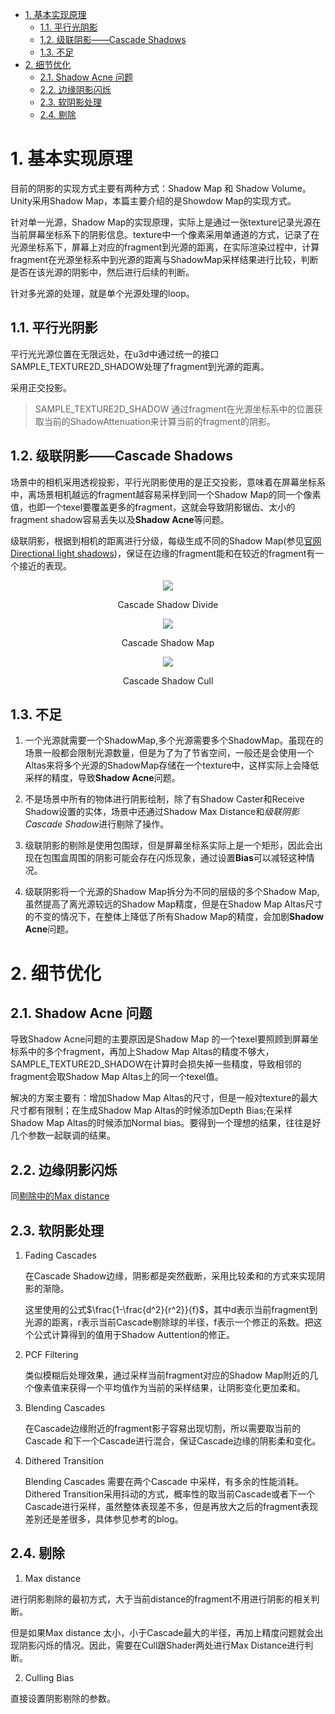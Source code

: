 - [1. 基本实现原理](#1-基本实现原理)
    - [1.1. 平行光阴影](#11-平行光阴影)
    - [1.2. 级联阴影——Cascade Shadows](#12-级联阴影cascade-shadows)
    - [1.3. 不足](#13-不足)
- [2. 细节优化](#2-细节优化)
    - [2.1. Shadow Acne 问题](#21-shadow-acne-问题)
    - [2.2. 边缘阴影闪烁](#22-边缘阴影闪烁)
    - [2.3. 软阴影处理](#23-软阴影处理)
    - [2.4. 剔除](#24-剔除)

# 1. 基本实现原理
目前的阴影的实现方式主要有两种方式：Shadow Map 和 Shadow Volume。Unity采用Shadow Map，本篇主要介绍的是Showdow Map的实现方式。

针对单一光源，Shadow Map的实现原理，实际上是通过一张texture记录光源在当前屏幕坐标系下的阴影信息。texture中一个像素采用单通道的方式，记录了在光源坐标系下，屏幕上对应的fragment到光源的距离，在实际渲染过程中，计算fragment在光源坐标系中到光源的距离与ShadowMap采样结果进行比较，判断是否在该光源的阴影中，然后进行后续的判断。

针对多光源的处理，就是单个光源处理的loop。
## 1.1. 平行光阴影
平行光光源位置在无限远处，在u3d中通过统一的接口SAMPLE_TEXTURE2D_SHADOW处理了fragment到光源的距离。

采用正交投影。
>SAMPLE_TEXTURE2D_SHADOW 通过fragment在光源坐标系中的位置获取当前的ShadowAttenuation来计算当前的fragment的阴影。
        
## 1.2. 级联阴影——Cascade Shadows
场景中的相机采用透视投影，平行光阴影使用的是正交投影，意味着在屏幕坐标系中，离场景相机越远的fragment越容易采样到同一个Shadow Map的同一个像素值，也即一个texel要覆盖更多的fragment，这就会导致阴影锯齿、太小的fragment shadow容易丢失以及**Shadow Acne**等问题。

级联阴影，根据到相机的距离进行分级，每级生成不同的Shadow Map(参见[官网Directional light shadows]())，保证在边缘的fragment能和在较近的fragment有一个接近的表现。

<div align=center>

![][CascadeShadowDivide]

Cascade Shadow Divide 

![][CascadeShadowMap]

Cascade Shadow Map


![][CascadeShadowsCull]

Cascade Shadow Cull
</div>

## 1.3. 不足
1. 一个光源就需要一个ShadowMap,多个光源需要多个ShadowMap。虽现在的场景一般都会限制光源数量，但是为了为了节省空间，一般还是会使用一个Altas来将多个光源的ShadowMap存储在一个texture中，这样实际上会降低采样的精度，导致**Shadow Acne**问题。

2. 不是场景中所有的物体进行阴影绘制，除了有Shadow Caster和Receive Shadow设置的实体，场景中还通过Shadow Max Distance和*级联阴影Cascade Shadow*进行剔除了操作。

3. 级联阴影的剔除是使用包围球，但是屏幕坐标系实际上是一个矩形，因此会出现在包围盒周围的阴影可能会存在闪烁现象，通过设置**Bias**可以减轻这种情况。

4. 级联阴影将一个光源的Shadow Map拆分为不同的层级的多个Shadow Map,虽然提高了离光源较远的Shadow Map精度，但是在Shadow Map Altas尺寸的不变的情况下，在整体上降低了所有Shadow Map的精度，会加剧**Shadow Acne**问题。
        
# 2. 细节优化
## 2.1. Shadow Acne 问题
    
导致Shadow Acne问题的主要原因是Shadow Map 的一个texel要照顾到屏幕坐标系中的多个fragment，再加上Shadow Map Altas的精度不够大，SAMPLE_TEXTURE2D_SHADOW在计算时会损失掉一些精度，导致相邻的fragment会取Shadow Map Altas上的同一个texel值。

解决的方案主要有：增加Shadow Map Altas的尺寸，但是一般对texture的最大尺寸都有限制；在生成Shadow Map Altas的时候添加Depth Bias;在采样Shadow Map Altas的时候添加Normal bias。要得到一个理想的结果，往往是好几个参数一起联调的结果。

## 2.2. 边缘阴影闪烁
 同[剔除中的Max distance](#24-剔除)

## 2.3. 软阴影处理

1. Fading Cascades 
    
    在Cascade Shadow边缘，阴影都是突然截断，采用比较柔和的方式来实现阴影的渐隐。

    这里使用的公式$\frac{1-\frac{d^2}{r^2}}{f}$，其中d表示当前fragment到光源的距离，r表示当前Cascade剔除球的半径，f表示一个修正的系数。把这个公式计算得到的值用于Shadow Auttention的修正。

2. PCF Filtering
    
    类似模糊后处理效果，通过采样当前fragment对应的Shadow Map附近的几个像素值来获得一个平均值作为当前的采样结果，让阴影变化更加柔和。

3. Blending Cascades 

    在Cascade边缘附近的fragment影子容易出现切割，所以需要取当前的Cascade 和下一个Cascade进行混合，保证Cascade边缘的阴影柔和变化。

4. Dithered Transition

    Blending Cascades 需要在两个Cascade 中采样，有多余的性能消耗。Dithered Transition采用抖动的方式，概率性的取当前Cascade或者下一个Cascade进行采样，虽然整体表现差不多，但是再放大之后的fragment表现差别还是差很多，具体参见参考的blog。

## 2.4. 剔除
1. Max distance

进行阴影剔除的最初方式，大于当前distance的fragment不用进行阴影的相关判断。

但是如果Max distance 太小，小于Cascade最大的半径，再加上精度问题就会出现阴影闪烁的情况。因此，需要在Cull跟Shader两处进行Max Distance进行判断。

2. Culling Bias

直接设置阴影剔除的参数。

[CascadeShadowsCull]: ./culling-spheres.png
[CascadeShadowMap]: ./one-light-four-cascades.png
[CascadeShadowDivide]: ./ShadMapCascadeDiagram.svg

